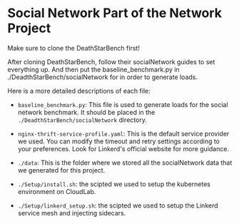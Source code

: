 # Social Network Part of the Network Project

Make sure to clone the DeathStarBench first!

After cloning DeathStarBench, follow their socialNetwork guides to set everything up. And then put the baseline_benchmark.py in ./DeadthStarBench/socialNetwork for in order to generate loads. 

Here is a more detailed descriptions of each file:

- `baseline_benchmark.py`: This file is used to generate loads for the social network benchmark. It should be placed in the `./DeadthStarBench/socialNetwork` directory.

- `nginx-thrift-service-profile.yaml`: This is the default service provider we used. You can modify the timeout and retry settings according to your preferences. Look for Linkerd's official website for more guidance.

- `./data`: This is the folder where we stored all the socialNetwork data that we generated for this project.

- `./Setup/install.sh`: the scipted we used to setup the kubernetes environment on CloudLab. 

- `./Setup/linkerd_setup.sh`: the scipted we used to setup the Linkerd service mesh and injecting sidecars. 

